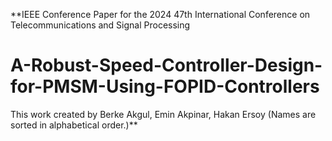 **IEEE Conference Paper for the 2024 47th International Conference on Telecommunications and Signal Processing
# A-Robust-Speed-Controller-Design-for-PMSM-Using-FOPID-Controllers
This work created by Berke Akgul,  Emin Akpinar, Hakan Ersoy (Names are sorted in alphabetical order.)**



